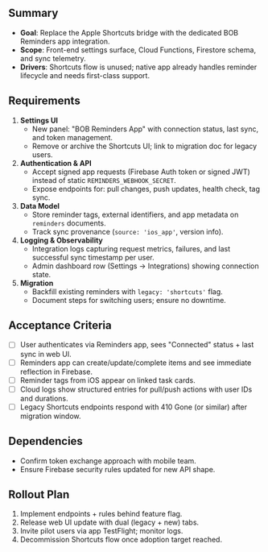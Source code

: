 ## Summary
- **Goal**: Replace the Apple Shortcuts bridge with the dedicated BOB Reminders app integration.
- **Scope**: Front-end settings surface, Cloud Functions, Firestore schema, and sync telemetry.
- **Drivers**: Shortcuts flow is unused; native app already handles reminder lifecycle and needs first-class support.

## Requirements
1. **Settings UI**
   - New panel: "BOB Reminders App" with connection status, last sync, and token management.
   - Remove or archive the Shortcuts UI; link to migration doc for legacy users.
2. **Authentication & API**
   - Accept signed app requests (Firebase Auth token or signed JWT) instead of static `REMINDERS_WEBHOOK_SECRET`.
   - Expose endpoints for: pull changes, push updates, health check, tag sync.
3. **Data Model**
   - Store reminder tags, external identifiers, and app metadata on `reminders` documents.
   - Track sync provenance (`source: 'ios_app'`, version info).
4. **Logging & Observability**
   - Integration logs capturing request metrics, failures, and last successful sync timestamp per user.
   - Admin dashboard row (Settings → Integrations) showing connection state.
5. **Migration**
   - Backfill existing reminders with `legacy: 'shortcuts'` flag.
   - Document steps for switching users; ensure no downtime.

## Acceptance Criteria
- [ ] User authenticates via Reminders app, sees "Connected" status + last sync in web UI.
- [ ] Reminders app can create/update/complete items and see immediate reflection in Firebase.
- [ ] Reminder tags from iOS appear on linked task cards.
- [ ] Cloud logs show structured entries for pull/push actions with user IDs and durations.
- [ ] Legacy Shortcuts endpoints respond with 410 Gone (or similar) after migration window.

## Dependencies
- Confirm token exchange approach with mobile team.
- Ensure Firebase security rules updated for new API shape.

## Rollout Plan
1. Implement endpoints + rules behind feature flag.
2. Release web UI update with dual (legacy + new) tabs.
3. Invite pilot users via app TestFlight; monitor logs.
4. Decommission Shortcuts flow once adoption target reached.
